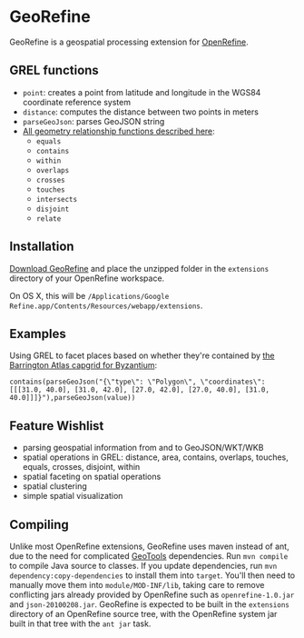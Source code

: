 GeoRefine
=========

GeoRefine is a geospatial processing extension for [OpenRefine](http://openrefine.org/).

GREL functions
--------------

 * `point`: creates a point from latitude and longitude in the WGS84 coordinate reference system
 * `distance`: computes the distance between two points in meters
 * `parseGeoJson`: parses GeoJSON string
 * [All geometry relationship functions described here](http://docs.geotools.org/stable/userguide/library/jts/relate.html):
    * `equals`
    * `contains`
    * `within`
    * `overlaps`
    * `crosses`
    * `touches`
    * `intersects`
    * `disjoint`
    * `relate`

Installation
------------

[Download GeoRefine](https://github.com/ryanfb/georefine/archive/master.zip) and place the unzipped folder in the `extensions` directory of your OpenRefine workspace.

On OS X, this will be `/Applications/Google Refine.app/Contents/Resources/webapp/extensions`.

Examples
--------

Using GREL to facet places based on whether they're contained by [the Barrington Atlas capgrid for Byzantium](http://atlantides.org/capgrids/52):

    contains(parseGeoJson("{\"type\": \"Polygon\", \"coordinates\": [[[31.0, 40.0], [31.0, 42.0], [27.0, 42.0], [27.0, 40.0], [31.0, 40.0]]]}"),parseGeoJson(value))

Feature Wishlist
----------------

 * parsing geospatial information from and to GeoJSON/WKT/WKB
 * spatial operations in GREL: distance, area, contains, overlaps, touches, equals, crosses, disjoint, within
 * spatial faceting on spatial operations
 * spatial clustering
 * simple spatial visualization

Compiling
---------

Unlike most OpenRefine extensions, GeoRefine uses maven instead of ant, due to the need for complicated [GeoTools](http://www.geotools.org/) dependencies. Run `mvn compile` to compile Java source to classes. If you update dependencies, run `mvn dependency:copy-dependencies` to install them into `target`. You'll then need to manually move them into `module/MOD-INF/lib`, taking care to remove conflicting jars already provided by OpenRefine such as `openrefine-1.0.jar` and `json-20100208.jar`. GeoRefine is expected to be built in the `extensions` directory of an OpenRefine source tree, with the OpenRefine system jar built in that tree with the `ant jar` task.